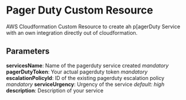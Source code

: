 # Pager Duty Custom Resource

AWS Cloudformation Custom Resource to create ah p[agerDuty Service with an own integration directly out of cloudformation.

## Parameters

**servicesName**: Name of the pagerduty service created *mandatory*
**pagerDutyToken**: Your actual pagerduty token *mandatory*
**escalationPolicyId**: ID of the existing pagerduty escalation policy *mandatory*
**serviceUrgency**: Urgency of the service *default: high*
**description**: Description of your service

